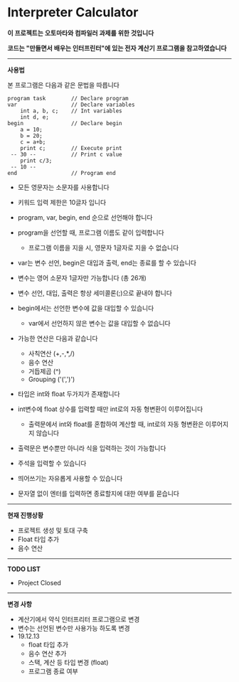 # Interpreter Calculator


**이 프로젝트는 오토마타와 컴파일러 과제를 위한 것입니다**

**코드는 "만들면서 배우는 인터프린터"에 있는 전자 계산기 프로그램을 참고하였습니다**

---


**사용법**

본 프로그램은 다음과 같은 문법을 따릅니다

```
program task        // Declare program
var                 // Declare variables
    int a, b, c;    // Int variables
    int d, e;
begin               // Declare begin
    a = 10;
    b = 20;
    c = a+b;
    print c;        // Execute print
 -- 30 --           // Print c value
    print c/3;
 -- 10 --
end                 // Program end
```
 
 

 * 모든 영문자는 소문자를 사용합니다

 * 키워드 입력 제한은 10글자 입니다

 * program, var, begin, end 순으로 선언해야 합니다

 * program을 선언할 때, 프로그램 이름도 같이 입력합니다
   * 프로그램 이름을 지을 시, 영문자 1글자로 지을 수 없습니다

 * var는 변수 선언, begin은 대입과 출력, end는 종료를 할 수 있습니다

 * 변수는 영어 소문자 1글자만 가능합니다 (총 26개)

 * 변수 선언, 대입, 출력은 항상 세미콜론(;)으로 끝내야 합니다

 * begin에서는 선언한 변수에 값을 대입할 수 있습니다
   * var에서 선언하지 않은 변수는 값을 대입할 수 없습니다

 * 가능한 연산은 다음과 같습니다
   * 사칙연산 (+,-,*,/)
   * 음수 연산
   * 거듭제곱 (^)
   * Grouping ('(',')')

 * 타입은 int와 float 두가지가 존재합니다

 * int변수에 float 상수를 입력할 때만 int로의 자동 형변환이 이루어집니다
   * 출력문에서 int와 float를 혼합하여 계산할 때, int로의 자동 형변환은 이루어지지 않습니다

 * 출력문은 변수뿐만 아니라 식을 입력하는 것이 가능합니다

 * 주석을 입력할 수 있습니다

 * 띄어쓰기는 자유롭게 사용할 수 있습니다

 * 문자열 없이 엔터를 입력하면 종료할지에 대한 여부를 묻습니다

---


**현재 진행상황**
 * 프로젝트 생성 및 토대 구축
 * Float 타입 추가
 * 음수 연산

---


**TODO LIST**
 * Project Closed
 

---


**변경 사항**
 * 계산기에서 약식 인터프리터 프로그램으로 변경
 * 변수는 선언된 변수만 사용가능 하도록 변경
 * 19.12.13
   * float 타입 추가
   * 음수 연산 추가
   * 스택, 계산 등 타입 변경 (float)
   * 프로그램 종료 여부